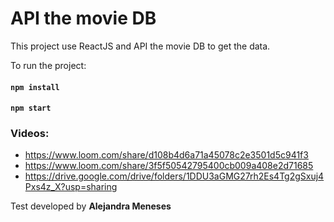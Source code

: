 # API the movie DB

This project use ReactJS and API the movie DB to get the data.

To run the project:

#### `npm install`
#### `npm start`

### Videos:

* https://www.loom.com/share/d108b4d6a71a45078c2e3501d5c941f3
* https://www.loom.com/share/3f5f50542795400cb009a408e2d71685
* https://drive.google.com/drive/folders/1DDU3aGMG27rh2Es4Tg2gSxuj4Pxs4z_X?usp=sharing

Test developed by **Alejandra Meneses**
